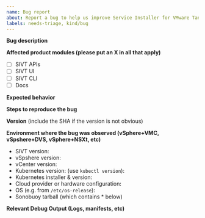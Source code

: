 ```yaml
---
name: Bug report
about: Report a bug to help us improve Service Installer for VMware Tanzu
labels: needs-triage, kind/bug
---
```


**Bug description**

**Affected product modules (please put an X in all that apply)**

- [ ] SIVT APIs
- [ ] SIVT UI
- [ ] SIVT CLI
- [ ] Docs

**Expected behavior**

**Steps to reproduce the bug**

**Version** (include the SHA if the version is not obvious)

**Environment where the bug was observed (vSphere+VMC, vSpshere+DVS, vSphere+NSXt, etc)**

- SIVT version: 
- vSpshere version: 
- vCenter version:
- Kubernetes version: (use `kubectl version`):
- Kubernetes installer & version:
- Cloud provider or hardware configuration:
- OS (e.g. from `/etc/os-release`): 
- Sonobuoy tarball (which contains * below)

**Relevant Debug Output (Logs, manifests, etc)**
